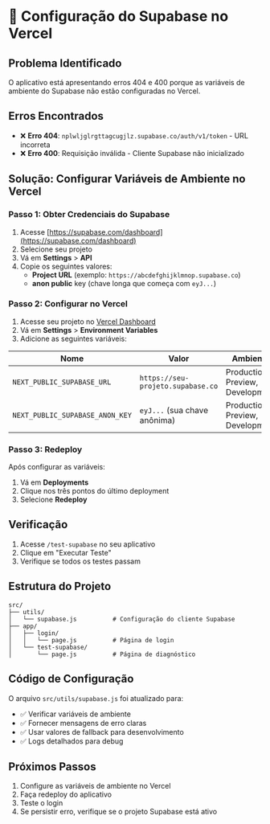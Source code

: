 # 🔧 Configuração do Supabase no Vercel

## Problema Identificado
O aplicativo está apresentando erros 404 e 400 porque as variáveis de ambiente do Supabase não estão configuradas no Vercel.

## Erros Encontrados
- ❌ **Erro 404**: `nplwljglrgttagcugjlz.supabase.co/auth/v1/token` - URL incorreta
- ❌ **Erro 400**: Requisição inválida - Cliente Supabase não inicializado

## Solução: Configurar Variáveis de Ambiente no Vercel

### Passo 1: Obter Credenciais do Supabase
1. Acesse [https://supabase.com/dashboard](https://supabase.com/dashboard)
2. Selecione seu projeto
3. Vá em **Settings** > **API**
4. Copie os seguintes valores:
   - **Project URL** (exemplo: `https://abcdefghijklmnop.supabase.co`)
   - **anon public** key (chave longa que começa com `eyJ...`)

### Passo 2: Configurar no Vercel
1. Acesse seu projeto no [Vercel Dashboard](https://vercel.com/dashboard)
2. Vá em **Settings** > **Environment Variables**
3. Adicione as seguintes variáveis:

| Nome | Valor | Ambiente |
|------|-------|----------|
| `NEXT_PUBLIC_SUPABASE_URL` | `https://seu-projeto.supabase.co` | Production, Preview, Development |
| `NEXT_PUBLIC_SUPABASE_ANON_KEY` | `eyJ...` (sua chave anônima) | Production, Preview, Development |

### Passo 3: Redeploy
Após configurar as variáveis:
1. Vá em **Deployments**
2. Clique nos três pontos do último deployment
3. Selecione **Redeploy**

## Verificação
1. Acesse `/test-supabase` no seu aplicativo
2. Clique em "Executar Teste"
3. Verifique se todos os testes passam

## Estrutura do Projeto
```
src/
├── utils/
│   └── supabase.js          # Configuração do cliente Supabase
├── app/
│   ├── login/
│   │   └── page.js          # Página de login
│   └── test-supabase/
│       └── page.js          # Página de diagnóstico
```

## Código de Configuração
O arquivo `src/utils/supabase.js` foi atualizado para:
- ✅ Verificar variáveis de ambiente
- ✅ Fornecer mensagens de erro claras
- ✅ Usar valores de fallback para desenvolvimento
- ✅ Logs detalhados para debug

## Próximos Passos
1. Configure as variáveis de ambiente no Vercel
2. Faça redeploy do aplicativo
3. Teste o login
4. Se persistir erro, verifique se o projeto Supabase está ativo
